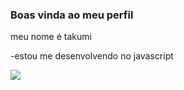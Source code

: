 ### Boas vinda ao meu perfil

meu nome é takumi 

-estou me desenvolvendo no javascript

![](https://media1.tenor.com/m/doFri5AQbQ0AAAAC/agara-gun.gif)

